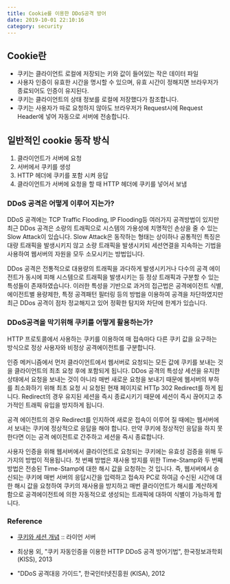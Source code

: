 ```yaml
---
title: Cookie를 이용한 DDoS공격 방어
date: 2019-10-01 22:10:16
category: security
---
```


## **Cookie란**

- 쿠키는 클라이언트 로컬에 저장되는 키와 값이 들어있는 작은 데이터 파일
- 사용자 인증이 유효한 시간을 명시할 수 있으며, 유효 시간이 정해지면 브라우저가 종료되어도 인증이 유지된다.
- 쿠키는 클라이언트의 상태 정보를 로컬에 저장했다가 참조합니다.
- 쿠키는 사용자가 따로 요청하지 않아도 브라우저가 Request시에 Request Header에 넣어 자동으로 서버에 전송합니다.

## 일반적인 **cookie 동작 방식**

1. 클라이언트가 서버에 요청
2. 서버에서 쿠키를 생성
3. HTTP 헤더에 쿠키를 포함 시켜 응답
4. 클라이언트가 서버에 요청을 할 때 HTTP 헤더에 쿠키를 넣어서 보냄

### **DDoS 공격은 어떻게 이루어 지는가?**

DDoS 공격에는 TCP Traffic Flooding, IP Flooding등 여러가지 공격방법이 있지만 최근 DDos 공격은 소량의 트래픽으로 시스템의 가용성에 치명적인 손상을 줄 수 있는  Slow Attack이 있습니다. Slow Attack은 동작하는 형태는 상이하나 공통적인 특징은 대량 트래픽을 발생시키지 않고 소량 트래픽을 발생시키되 세션연결을 지속하는 기법을 사용하여 웹서버의 자원을 모두 소모시키는 방법입니다.

DDos 공격은 전통적으로  대용량의 트래픽을 과다하게 발생시키거나 다수의 공격 에이전트가 동시에 피해 시스템으로 트래픽을 발생시키는 등 정상 트래픽과 구분할 수 있는 특성들이 존재하였습니다. 이러한 특성을 기반으로 과거의 접근법은 공격에이전트 식별, 에이전트별 용량제한, 특정 공격패턴 필터링 등의 방법을 이용하여 공격을 차단하였지만 최근 DDos 공격이 점차 정교해지고 있어 정확한 탐지와 차단에 한계가 있습니다.

### DDoS공격을 막기위해 쿠키를 어떻게 활용하는가?

HTTP 프로토콜에서 사용하는 쿠키를 이용하여 매 접속마다 다른 쿠키 값을 요구하는 방식으로 정상 사용자와 비정상 공격에이전트를 구분합니다.

인증 메커니즘에서 먼저 클라이언트에서 웹서버로 요청되는 모든 값에 쿠키를 보내는 것을 클라이언트의 최초 요청 후에 포함되게 됩니다. DDos 공격의 특성상 세션을 유지한 상태에서 요청을 보내는 것이 아니라 매번 새로운 요청을 보내기 때문에 웹서버의 부하를 최소화하기 위해 최초 요청 시 요청된 현재 페이지로 HTTp 302 Redirect를 하게 됩니다. Redirect의 경우 유지된 세션을 즉시 종료시키기 때문에 세션이 즉시 끊어지고 추가적인 트래픽 유입을 방지하게 됩니다.

공격 에이전트의 경우 Redirect를 인지하여 새로운 접속이 이루어 질 때에는 웹서버에서 보내는 쿠키에 정상적으로 응답을 해야 합니다. 만약 쿠키에 정상적인 응답을 하지 못한다면 이는 공격 에이전트로 간주하고 세션을 즉시 종료합니다.

사용자 인증을 위해 웹서버에서 클라이언트로 요청되는 쿠키에는 유효성 검증을 위해 두 가지의 방법이 적용됩니다. 첫 번째 방법은 재사용 방지를 위한 Time-Stamp와 두 번째 방법은 전송된 Time-Stamp에 대한 해시 값을 요청하는 것 입니다. 즉, 웹서버에서 송신되는 쿠키에 매번 서버의 응답시간을 입력하고 접속자 PC로 하여금 수신된 시간에 대한 해시 값을 요청하여 쿠키의 재사용을 방지하고 매번 클라이언트가 해시를 계산하게 함으로 공격에이전트에 의한 자동적으로 생성되는 트래픽에 대하여 식별이 가능하게 합니다.

### **Reference**

- [쿠키와 세션 개념](https://interconnection.tistory.com/74) :: 라이언 서버
- 최상용 외, "쿠키 자동인증을 이용한 HTTP DDoS 공격 방어기법", 한국정보과학회 (KISS), 2013

- "DDoS 공격대응 가이드", 한국인터넷진흥원 (KISA), 2012